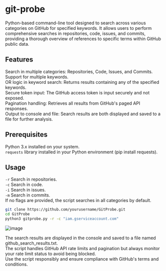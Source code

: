 # git-probe
Python-based command-line tool designed to search across various categories on GitHub for specified keywords.
It allows users to perform comprehensive searches in repositories, code, issues, and commits, providing a thorough overview of references to specific terms within GitHub public data.

## Features
Search in multiple categories: Repositories, Code, Issues, and Commits.  
Support for multiple keywords.  
OR logic in keyword search: Returns results containing any of the specified keywords.  
Secure token input: The GitHub access token is input securely and not exposed.  
Pagination handling: Retrieves all results from GitHub's paged API responses.  
Output to console and file: Search results are both displayed and saved to a file for further analysis.  

## Prerequisites

Python 3.x installed on your system.  
`requests` library installed in your Python environment (pip install requests).  

## Usage  

`-r` Search in repositories.  
`-c` Search in code.  
`-i` Search in issues.  
`-m` Search in commits.  
If no flags are provided, the script searches in all categories by default.   

```bash
git clone https://github.com/yourusername/GitProbe.git
cd GitProbe
python3 gitprobe.py -r -c "iam.gserviceaccount.com"
```
![image](https://github.com/slashparity/git-probe/assets/80419690/ca632bfe-a046-4d51-b359-cb80ed219eb9)


The search results are displayed in the console and saved to a file named github_search_results.txt.  
The script handles GitHub API rate limits and pagination but always monitor your rate limit status to avoid being blocked.  
Use the script responsibly and ensure compliance with GitHub's terms and conditions.  
